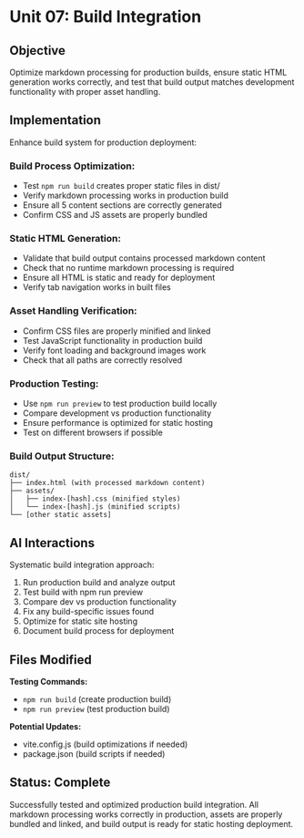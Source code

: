 # Unit 07: Build Integration

## Objective
Optimize markdown processing for production builds, ensure static HTML generation works correctly, and test that build output matches development functionality with proper asset handling.

## Implementation
Enhance build system for production deployment:

### Build Process Optimization:
- Test `npm run build` creates proper static files in dist/
- Verify markdown processing works in production build
- Ensure all 5 content sections are correctly generated
- Confirm CSS and JS assets are properly bundled

### Static HTML Generation:
- Validate that build output contains processed markdown content
- Check that no runtime markdown processing is required
- Ensure all HTML is static and ready for deployment
- Verify tab navigation works in built files

### Asset Handling Verification:
- Confirm CSS files are properly minified and linked
- Test JavaScript functionality in production build
- Verify font loading and background images work
- Check that all paths are correctly resolved

### Production Testing:
- Use `npm run preview` to test production build locally
- Compare development vs production functionality
- Ensure performance is optimized for static hosting
- Test on different browsers if possible

### Build Output Structure:
```
dist/
├── index.html (with processed markdown content)
├── assets/
│   ├── index-[hash].css (minified styles)
│   └── index-[hash].js (minified scripts)
└── [other static assets]
```

## AI Interactions
Systematic build integration approach:
1. Run production build and analyze output
2. Test build with npm run preview
3. Compare dev vs production functionality
4. Fix any build-specific issues found
5. Optimize for static site hosting
6. Document build process for deployment

## Files Modified
**Testing Commands:**
- `npm run build` (create production build)
- `npm run preview` (test production build)

**Potential Updates:**
- vite.config.js (build optimizations if needed)
- package.json (build scripts if needed)

## Status: Complete
Successfully tested and optimized production build integration. All markdown processing works correctly in production, assets are properly bundled and linked, and build output is ready for static hosting deployment.